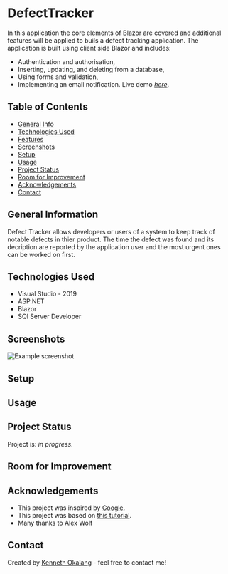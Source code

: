 # DefectTracker
In this  application the core elements of Blazor are covered and additional features will be applied to buils a defect tracking application.
The application is built using client side Blazor and includes:
- Authentication and authorisation, 
- Inserting, updating, and deleting from a database, 
- Using forms and validation,
- Implementing an email notification.
  Live demo [_here_](https://www.example.com). <!-- If you have the project hosted somewhere, include the link here. -->

## Table of Contents
* [General Info](#general-information)
* [Technologies Used](#technologies-used)
* [Features](#features)
* [Screenshots](#screenshots)
* [Setup](#setup)
* [Usage](#usage)
* [Project Status](#project-status)
* [Room for Improvement](#room-for-improvement)
* [Acknowledgements](#acknowledgements)
* [Contact](#contact)
<!-- * [License](#license) -->


## General Information
 Defect Tracker allows developers or users of a system to keep track of notable defects in thier product.
 The time the defect was found and its decription are reported by the application user and the most urgent ones can be worked on first. 



## Technologies Used
- Visual Studio - 2019
- ASP.NET 
- Blazor
- SQl Server Developer



## Screenshots
![Example screenshot](./img/screenshot.png)
<!-- If you have screenshots you'd like to share, include them here. -->


## Setup


## Usage
## Project Status
Project is: _in progress_.


## Room for Improvement



## Acknowledgements

- This project was inspired by [Google](https://code.google.com/archive/p/improved-help-desk-workflow/). 
- This project was based on [this tutorial](https://app.pluralsight.com/projects/building-bug-tracking-app-with-blazor).
- Many thanks to Alex Wolf


## Contact
Created by [Kenneth Okalang](https://okalangkenneth.com) - feel free to contact me!


<!-- Optional -->
<!-- ## License -->
<!-- This project is open source and available under the [... License](). -->

<!-- You don't have to include all sections - just the one's relevant to your project -->





